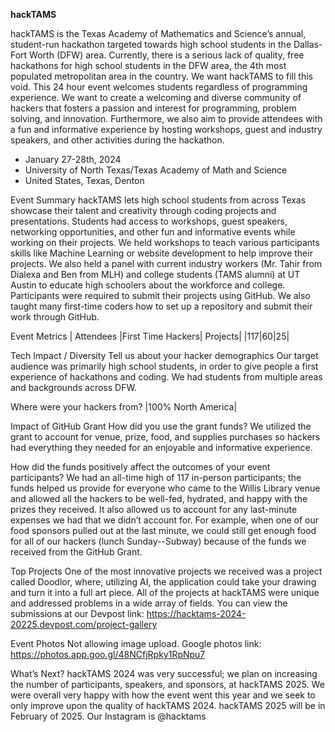 **hackTAMS**

hackTAMS is the Texas Academy of Mathematics and Science’s annual, student-run hackathon targeted towards high school students in the Dallas-Fort Worth (DFW) area. Currently, there is a serious lack of quality, free hackathons for high school students in the DFW area, the 4th most populated metropolitan area in the country. We want hackTAMS to fill this void. This 24 hour event welcomes students regardless of programming experience. We want to create a welcoming and diverse community of hackers that fosters a passion and interest for programming, problem solving, and innovation. Furthermore, we also aim to provide attendees with a fun and informative experience by hosting workshops, guest and industry speakers, and other activities during the hackathon.

- January 27-28th, 2024
- University of North Texas/Texas Academy of Math and Science
- United States, Texas, Denton


Event Summary
hackTAMS lets high school students from across Texas showcase their talent and creativity through coding projects and presentations. Students had access to workshops, guest speakers, networking opportunities, and other fun and informative events while working on their projects. We held workshops to teach various participants skills like Machine Learning or website development to help improve their projects. We also held a panel with current industry workers (Mr. Tahir from Dialexa and Ben from MLH) and college students (TAMS alumni) at UT Austin to educate high schoolers about the workforce and college. Participants were required to submit their projects using GitHub. We also taught many first-time coders how to set up a repository and submit their work through GitHub.

Event Metrics
| Attendees |First Time Hackers| Projects|
|117|60|25|

Tech Impact / Diversity
Tell us about your hacker demographics
Our target audience was primarily high school students, in order to give people a first experience of hackathons and coding. We had students from multiple areas and backgrounds across DFW.

Where were your hackers from?
|100% North America|

Impact of GitHub Grant
How did you use the grant funds?
We utilized the grant to account for venue, prize, food, and supplies purchases so hackers had everything they needed for an enjoyable and informative experience.

How did the funds positively affect the outcomes of your event participants?
We had an all-time high of 117 in-person participants; the funds helped us provide for everyone who came to the Willis Library venue and allowed all the hackers to be well-fed, hydrated, and happy with the prizes they received. It also allowed us to account for any last-minute expenses we had that we didn’t account for. For example, when one of our food sponsors pulled out at the last minute, we could still get enough food for all of our hackers (lunch Sunday--Subway) because of the funds we received from the GitHub Grant.

Top Projects
One of the most innovative projects we received was a project called Doodlor, where, utilizing AI, the application could take your drawing and turn it into a full art piece. All of the projects at hackTAMS were unique and addressed problems in a wide array of fields. You can view the submissions at our Devpost link: https://hacktams-2024-20225.devpost.com/project-gallery

Event Photos
Not allowing image upload. Google photos link: https://photos.app.goo.gl/48NCfjRpky1RpNpu7

What’s Next?
hackTAMS 2024 was very successful; we plan on increasing the number of participants, speakers, and sponsors, at hackTAMS 2025. We were overall very happy with how the event went this year and we seek to only improve upon the quality of hackTAMS 2024.
hackTAMS 2025 will be in February of 2025.
Our Instagram is @hacktams
